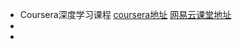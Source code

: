 - Coursera深度学习课程
  [coursera地址](https://www.coursera.org/specializations/deep-learning)
  [网易云课堂地址](https://mooc.study.163.com/smartSpec/detail/1001319001.htm)
- 
- 